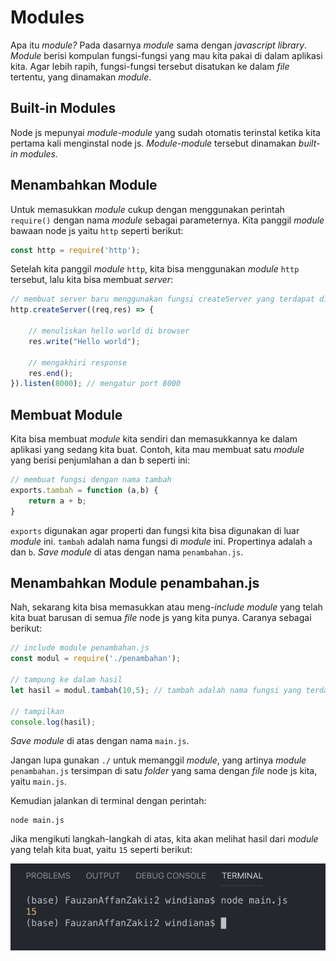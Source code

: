# Modules

Apa itu *module?* Pada dasarnya *module* sama dengan *javascript library*. *Module* berisi kompulan fungsi-fungsi yang mau kita pakai di dalam aplikasi kita. Agar lebih rapih, fungsi-fungsi tersebut disatukan ke dalam *file* tertentu, yang dinamakan *module*.

## Built-in Modules

Node js mepunyai *module-module* yang sudah otomatis terinstal ketika kita pertama kali menginstal node js. *Module-module* tersebut dinamakan *built-in modules.*

## Menambahkan Module

Untuk memasukkan *module* cukup dengan menggunakan perintah `require()` dengan nama *module* sebagai parameternya. Kita panggil *module* bawaan node js yaitu `http` seperti berikut:

```js
const http = require('http');
```

Setelah kita panggil *module* `http`, kita bisa menggunakan *module* `http` tersebut, lalu kita bisa membuat *server*:

```js
// membuat server baru menggunakan fungsi createServer yang terdapat di http
http.createServer((req,res) => {

    // menuliskan hello world di browser
    res.write("Hello world");

    // mengakhiri response
    res.end();
}).listen(8000); // mengatur port 8000
```

## Membuat Module

Kita bisa membuat *module* kita sendiri dan memasukkannya ke dalam aplikasi yang sedang kita buat. Contoh, kita mau membuat satu *module* yang berisi penjumlahan a dan b seperti ini:

```js
// membuat fungsi dengan nama tambah
exports.tambah = function (a,b) {
    return a + b;
}
```

`exports` digunakan agar properti dan fungsi kita bisa digunakan di luar *module* ini. `tambah` adalah nama fungsi di *module* ini. Propertinya adalah `a` dan `b`. *Save module* di atas dengan nama `penambahan.js`.

## Menambahkan Module penambahan.js

Nah, sekarang kita bisa memasukkan atau meng-*include* *module* yang telah kita buat barusan di semua *file* node js yang kita punya. Caranya sebagai berikut:

```js
// include module penambahan.js
const modul = require('./penambahan');

// tampung ke dalam hasil
let hasil = modul.tambah(10,5); // tambah adalah nama fungsi yang terdapat di module penambahan.js

// tampilkan
console.log(hasil);
```

*Save module* di atas dengan nama `main.js`.

Jangan lupa gunakan `./` untuk memanggil *module*, yang artinya *module* `penambahan.js` tersimpan di satu *folder* yang sama dengan *file* node js kita, yaitu `main.js`.

Kemudian jalankan di terminal dengan perintah:

```terminal
node main.js
```

Jika mengikuti langkah-langkah di atas, kita akan melihat hasil dari *module* yang telah kita buat, yaitu `15` seperti berikut:

![hasil](img/2/1.png)
